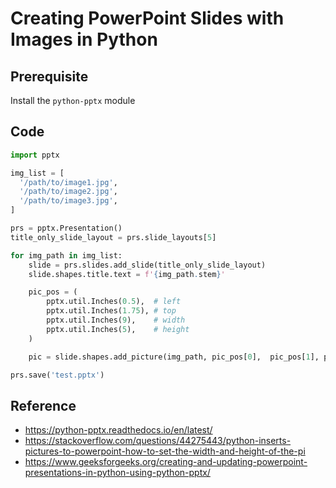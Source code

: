# Creating PowerPoint Slides with Images in Python

## Prerequisite

Install the `python-pptx` module

## Code

```python
import pptx

img_list = [
  '/path/to/image1.jpg',
  '/path/to/image2.jpg',
  '/path/to/image3.jpg',
]

prs = pptx.Presentation()
title_only_slide_layout = prs.slide_layouts[5]

for img_path in img_list:
    slide = prs.slides.add_slide(title_only_slide_layout)
    slide.shapes.title.text = f'{img_path.stem}'

    pic_pos = (
        pptx.util.Inches(0.5),  # left
        pptx.util.Inches(1.75), # top
        pptx.util.Inches(9),    # width
        pptx.util.Inches(5),    # height
    )

    pic = slide.shapes.add_picture(img_path, pic_pos[0],  pic_pos[1], pic_pos[2], pic_pos[3])

prs.save('test.pptx')
```

## Reference

* https://python-pptx.readthedocs.io/en/latest/
* https://stackoverflow.com/questions/44275443/python-inserts-pictures-to-powerpoint-how-to-set-the-width-and-height-of-the-pi
* https://www.geeksforgeeks.org/creating-and-updating-powerpoint-presentations-in-python-using-python-pptx/